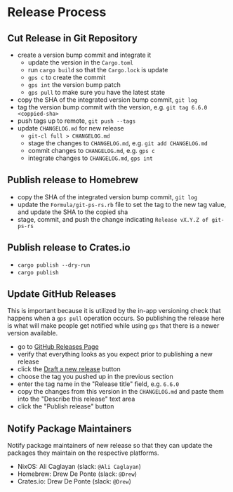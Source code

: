 # Release Process

## Cut Release in Git Repository

- create a version bump commit and integrate it
	- update the version in the `Cargo.toml`
	- run `cargo build` so that the `Cargo.lock` is update
	- `gps c` to create the commit
	- `gps int` the version bump patch
	- `gps pull` to make sure you have the latest state
- copy the SHA of the integrated version bump commit, `git log`
- tag the version bump commit with the version, e.g. `git tag 6.6.0 <coppied-sha>`
- push tags up to remote, `git push --tags`
- update `CHANGELOG.md` for new release
	- `git-cl full > CHANGELOG.md`
	- stage the changes to `CHANGELOG.md`, e.g. `git add CHANGELOG.md`
	- commit changes to `CHANGELOG.md`, e.g. `gps c`
	- integrate changes to `CHANGELOG.md`, `gps int`

## Publish release to Homebrew

- copy the SHA of the integrated version bump commit, `git log`
- update the `Formula/git-ps-rs.rb` file to set the tag to the new tag value, and update the SHA to the copied sha
- stage, commit, and push the change indicating `Release vX.Y.Z of git-ps-rs`

## Publish release to Crates.io

- `cargo publish --dry-run`
- `cargo publish`

## Update GitHub Releases

This is important because it is utilized by the in-app versioning check that
happens when a `gps pull` operation occurs. So publishing the release here is
what will make people get notified while using `gps` that there is a newer
version available.

- go to [GitHub Releases Page](https://github.com/uptech/git-ps-rs/releases)
- verify that everything looks as you expect prior to publishing a new release
- click the [Draft a new release](https://github.com/uptech/git-ps-rs/releases/new) button
- choose the tag you pushed up in the previous section
- enter the tag name in the "Release title" field, e.g. `6.6.0`
- copy the changes from this version in the `CHANGELOG.md` and paste them into the "Describe this release" text area
- click the "Publish release" button

## Notify Package Maintainers

Notify package maintainers of new release so that they can update the packages
they maintain on the respective platforms.

- NixOS: Ali Caglayan (slack: `@Ali Caglayan`)
- Homebrew: Drew De Ponte (slack: `@Drew`)
- Crates.io: Drew De Ponte (slack: `@Drew`)
